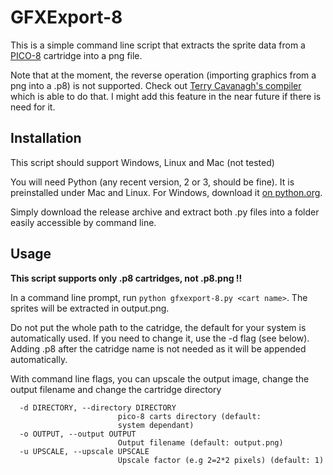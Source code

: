 # GFXExport-8

This is a simple command line script that extracts the sprite data from a [PICO-8](http://www.lexaloffle.com/pico-8.php) cartridge into a png file.

Note that at the moment, the reverse operation (importing graphics from a png into a .p8) is not supported. Check out [Terry Cavanagh's compiler](https://twitter.com/terrycavanagh/status/634123273299619840) which is able to do that. I might add this feature in the near future if there is need for it.

## Installation
This script should support Windows, Linux and Mac (not tested)

You will need Python (any recent version, 2 or 3, should be fine). It is preinstalled under Mac and Linux. For Windows, download it [on python.org](https://www.python.org/downloads/).

Simply download the release archive and extract both .py files into a folder easily accessible by command line.

## Usage
**This script supports only .p8 cartridges, not .p8.png !!**

In a command line prompt, run `python gfxexport-8.py <cart name>`. The sprites will be extracted in output.png.

Do not put the whole path to the catridge, the default for your system is automatically used. If you need to change it, use the -d flag (see below). Adding .p8 after the catridge name is not needed as it will be appended automatically.

With command line flags, you can upscale the output image, change the output filename and change the cartridge directory
```
  -d DIRECTORY, --directory DIRECTORY
                        pico-8 carts directory (default:
                        system dependant)
  -o OUTPUT, --output OUTPUT
                        Output filename (default: output.png)
  -u UPSCALE, --upscale UPSCALE
                        Upscale factor (e.g 2=2*2 pixels) (default: 1)
```
